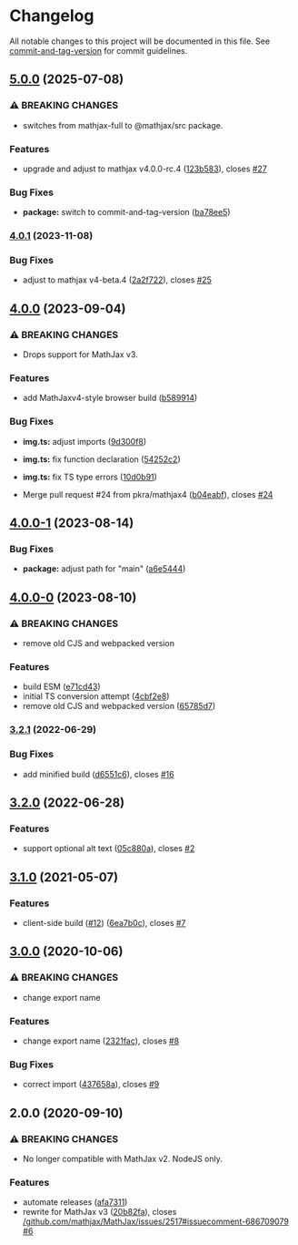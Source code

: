 # Changelog

All notable changes to this project will be documented in this file. See [commit-and-tag-version](https://github.com/absolute-version/commit-and-tag-version) for commit guidelines.

## [5.0.0](https://github.com/pkra/mathjax-img/compare/v4.0.1...v5.0.0) (2025-07-08)


### ⚠ BREAKING CHANGES

* switches from mathjax-full to @mathjax/src package.

### Features

* upgrade and adjust to mathjax v4.0.0-rc.4 ([123b583](https://github.com/pkra/mathjax-img/commit/123b5837e28425c44b4053c19294c79c104e5c7c)), closes [#27](https://github.com/pkra/mathjax-img/issues/27)


### Bug Fixes

* **package:** switch to commit-and-tag-version ([ba78ee5](https://github.com/pkra/mathjax-img/commit/ba78ee579b24b7c4fc51b90313c78a12d8830491))

### [4.0.1](https://github.com/pkra/mathjax-img/compare/v4.0.0...v4.0.1) (2023-11-08)


### Bug Fixes

* adjust to mathjax v4-beta.4 ([2a2f722](https://github.com/pkra/mathjax-img/commit/2a2f722d57a35d011ebfd8e65c1027185fd2fdda)), closes [#25](https://github.com/pkra/mathjax-img/issues/25)

## [4.0.0](https://github.com/pkra/mathjax-img/compare/v4.0.0-1...v4.0.0) (2023-09-04)


### ⚠ BREAKING CHANGES

* Drops support for MathJax v3.

### Features

* add MathJaxv4-style browser build ([b589914](https://github.com/pkra/mathjax-img/commit/b589914b1ce74b011cfdad5f42e14bbfa7cac562))


### Bug Fixes

* **img.ts:** adjust imports ([9d300f8](https://github.com/pkra/mathjax-img/commit/9d300f806e85b43dd520cde161d64017a92a04ff))
* **img.ts:** fix function declaration ([54252c2](https://github.com/pkra/mathjax-img/commit/54252c2a2c9e0a8c37725afaf8d24b728f889a53))
* **img.ts:** fix TS type errors ([10d0b91](https://github.com/pkra/mathjax-img/commit/10d0b91711acf33c293c25c63b6f58d7c4e3341c))


* Merge pull request #24 from pkra/mathjax4 ([b04eabf](https://github.com/pkra/mathjax-img/commit/b04eabf85862d3fa85fe55894714da076dc9f753)), closes [#24](https://github.com/pkra/mathjax-img/issues/24)

## [4.0.0-1](https://github.com/pkra/mathjax-img/compare/v4.0.0-0...v4.0.0-1) (2023-08-14)


### Bug Fixes

* **package:** adjust path for "main" ([a6e5444](https://github.com/pkra/mathjax-img/commit/a6e5444d9b350b49f225de92e81521da7390fdc7))

## [4.0.0-0](https://github.com/pkra/mathjax-img/compare/v3.2.1...v4.0.0-0) (2023-08-10)


### ⚠ BREAKING CHANGES

* remove old CJS and webpacked version

### Features

* build ESM ([e71cd43](https://github.com/pkra/mathjax-img/commit/e71cd433c038a55094e89740546cf94544d1ce90))
* initial TS conversion attempt ([4cbf2e8](https://github.com/pkra/mathjax-img/commit/4cbf2e8d972cdcead94e8554b1dcc7e7a02e5139))
* remove old CJS and webpacked version ([65785d7](https://github.com/pkra/mathjax-img/commit/65785d706edce577097c6fde2213be0a9832409c))

### [3.2.1](https://github.com/pkra/mathjax-img/compare/v3.2.0...v3.2.1) (2022-06-29)


### Bug Fixes

* add minified build ([d6551c6](https://github.com/pkra/mathjax-img/commit/d6551c633cdc48f2193d537964d7755ec31d4ff0)), closes [#16](https://github.com/pkra/mathjax-img/issues/16)

## [3.2.0](https://github.com/pkra/mathjax-img/compare/v3.1.0...v3.2.0) (2022-06-28)


### Features

* support optional alt text ([05c880a](https://github.com/pkra/mathjax-img/commit/05c880a6883d930e7d15d04744c4e25899ad22b1)), closes [#2](https://github.com/pkra/mathjax-img/issues/2)

## [3.1.0](https://github.com/pkra/mathjax-img/compare/v3.0.0...v3.1.0) (2021-05-07)


### Features

* client-side build ([#12](https://github.com/pkra/mathjax-img/issues/12)) ([6ea7b0c](https://github.com/pkra/mathjax-img/commit/6ea7b0cab83c6f07cb374fb1e2441cc1b00a49be)), closes [#7](https://github.com/pkra/mathjax-img/issues/7)

## [3.0.0](https://github.com/pkra/mathjax-img/compare/v2.0.0...v3.0.0) (2020-10-06)


### ⚠ BREAKING CHANGES

* change export name

### Features

* change export name ([2321fac](https://github.com/pkra/mathjax-img/commit/2321fac21a1fde07bb4277a7bb55df612d7523f7)), closes [#8](https://github.com/pkra/mathjax-img/issues/8)


### Bug Fixes

* correct import ([437658a](https://github.com/pkra/mathjax-img/commit/437658a182743d29b51a1c831ae69ee3c21fe441)), closes [#9](https://github.com/pkra/mathjax-img/issues/9)

## 2.0.0 (2020-09-10)


### ⚠ BREAKING CHANGES

* No longer compatible with MathJax v2. NodeJS only.

### Features

* automate releases ([afa7311](https://github.com/pkra/mathjax-img/commit/afa73112cc9a3be2293d7bdaa8f2cabd6b2809e6))
* rewrite for MathJax v3 ([20b82fa](https://github.com/pkra/mathjax-img/commit/20b82fa7c463656b376f3fc984ddd3b59bcd0a3d)), closes [/github.com/mathjax/MathJax/issues/2517#issuecomment-686709079](https://github.com/pkra//github.com/mathjax/MathJax/issues/2517/issues/issuecomment-686709079) [#6](https://github.com/pkra/mathjax-img/issues/6)
